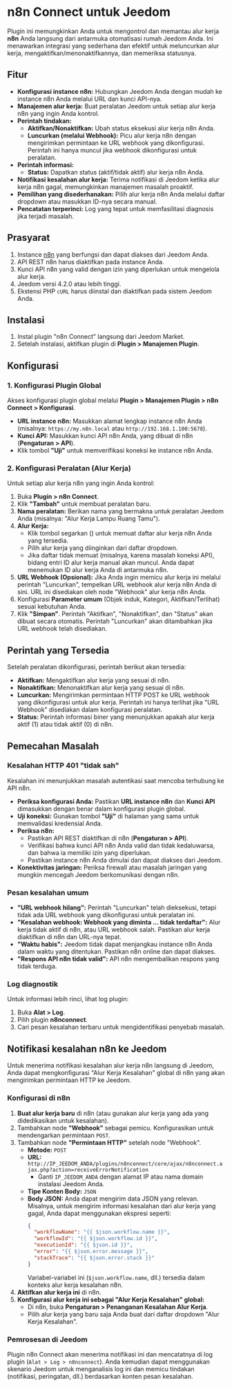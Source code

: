 # n8n Connect untuk Jeedom

Plugin ini memungkinkan Anda untuk mengontrol dan memantau alur kerja **n8n** Anda langsung dari antarmuka otomatisasi rumah Jeedom Anda. Ini menawarkan integrasi yang sederhana dan efektif untuk meluncurkan alur kerja, mengaktifkan/menonaktifkannya, dan memeriksa statusnya.

## Fitur

*   **Konfigurasi instance n8n:** Hubungkan Jeedom Anda dengan mudah ke instance n8n Anda melalui URL dan kunci API-nya.
*   **Manajemen alur kerja:** Buat peralatan Jeedom untuk setiap alur kerja n8n yang ingin Anda kontrol.
*   **Perintah tindakan:**
    *   **Aktifkan/Nonaktifkan:** Ubah status eksekusi alur kerja n8n Anda.
    *   **Luncurkan (melalui Webhook):** Picu alur kerja n8n dengan mengirimkan permintaan ke URL webhook yang dikonfigurasi. Perintah ini hanya muncul jika webhook dikonfigurasi untuk peralatan.
*   **Perintah informasi:**
    *   **Status:** Dapatkan status (aktif/tidak aktif) alur kerja n8n Anda.
*   **Notifikasi kesalahan alur kerja:** Terima notifikasi di Jeedom ketika alur kerja n8n gagal, memungkinkan manajemen masalah proaktif.
*   **Pemilihan yang disederhanakan:** Pilih alur kerja n8n Anda melalui daftar dropdown atau masukkan ID-nya secara manual.
*   **Pencatatan terperinci:** Log yang tepat untuk memfasilitasi diagnosis jika terjadi masalah.

## Prasyarat

1.  Instance [n8n](https://n8n.io/) yang berfungsi dan dapat diakses dari Jeedom Anda.
2.  API REST n8n harus diaktifkan pada instance Anda.
3.  Kunci API n8n yang valid dengan izin yang diperlukan untuk mengelola alur kerja.
4.  Jeedom versi 4.2.0 atau lebih tinggi.
5.  Ekstensi PHP `cURL` harus diinstal dan diaktifkan pada sistem Jeedom Anda.

## Instalasi

1.  Instal plugin "n8n Connect" langsung dari Jeedom Market.
2.  Setelah instalasi, aktifkan plugin di **Plugin > Manajemen Plugin**.

## Konfigurasi

### 1. Konfigurasi Plugin Global

Akses konfigurasi plugin global melalui **Plugin > Manajemen Plugin > n8n Connect > Konfigurasi**.

*   **URL instance n8n:** Masukkan alamat lengkap instance n8n Anda (misalnya: `https://my.n8n.local` atau `http://192.168.1.100:5678`).
*   **Kunci API:** Masukkan kunci API n8n Anda, yang dibuat di n8n (**Pengaturan > API**).
*   Klik tombol **"Uji"** untuk memverifikasi koneksi ke instance n8n Anda.

### 2. Konfigurasi Peralatan (Alur Kerja)

Untuk setiap alur kerja n8n yang ingin Anda kontrol:

1.  Buka **Plugin > n8n Connect**.
2.  Klik **"Tambah"** untuk membuat peralatan baru.
3.  **Nama peralatan:** Berikan nama yang bermakna untuk peralatan Jeedom Anda (misalnya: "Alur Kerja Lampu Ruang Tamu").
4.  **Alur Kerja:**
    *   Klik tombol segarkan (<i class="fas fa-sync"></i>) untuk memuat daftar alur kerja n8n Anda yang tersedia.
    *   Pilih alur kerja yang diinginkan dari daftar dropdown.
    *   Jika daftar tidak memuat (misalnya, karena masalah koneksi API), bidang entri ID alur kerja manual akan muncul. Anda dapat menemukan ID alur kerja Anda di antarmuka n8n.
5.  **URL Webhook (Opsional):** Jika Anda ingin memicu alur kerja ini melalui perintah "Luncurkan", tempelkan URL webhook alur kerja n8n Anda di sini. URL ini disediakan oleh node "Webhook" alur kerja n8n Anda.
6.  Konfigurasi **Parameter umum** (Objek induk, Kategori, Aktifkan/Terlihat) sesuai kebutuhan Anda.
7.  Klik **"Simpan"**. Perintah "Aktifkan", "Nonaktifkan", dan "Status" akan dibuat secara otomatis. Perintah "Luncurkan" akan ditambahkan jika URL webhook telah disediakan.

## Perintah yang Tersedia

Setelah peralatan dikonfigurasi, perintah berikut akan tersedia:

*   **Aktifkan:** Mengaktifkan alur kerja yang sesuai di n8n.
*   **Nonaktifkan:** Menonaktifkan alur kerja yang sesuai di n8n.
*   **Luncurkan:** Mengirimkan permintaan HTTP POST ke URL webhook yang dikonfigurasi untuk alur kerja. Perintah ini hanya terlihat jika "URL Webhook" disediakan dalam konfigurasi peralatan.
*   **Status:** Perintah informasi biner yang menunjukkan apakah alur kerja aktif (1) atau tidak aktif (0) di n8n.

## Pemecahan Masalah

### Kesalahan HTTP 401 "tidak sah"

Kesalahan ini menunjukkan masalah autentikasi saat mencoba terhubung ke API n8n.

*   **Periksa konfigurasi Anda:** Pastikan **URL instance n8n** dan **Kunci API** dimasukkan dengan benar dalam konfigurasi plugin global.
*   **Uji koneksi:** Gunakan tombol **"Uji"** di halaman yang sama untuk memvalidasi kredensial Anda.
*   **Periksa n8n:**
    *   Pastikan API REST diaktifkan di n8n (**Pengaturan > API**).
    *   Verifikasi bahwa kunci API n8n Anda valid dan tidak kedaluwarsa, dan bahwa ia memiliki izin yang diperlukan.
    *   Pastikan instance n8n Anda dimulai dan dapat diakses dari Jeedom.
*   **Konektivitas jaringan:** Periksa firewall atau masalah jaringan yang mungkin mencegah Jeedom berkomunikasi dengan n8n.

### Pesan kesalahan umum

*   **"URL webhook hilang":** Perintah "Luncurkan" telah dieksekusi, tetapi tidak ada URL webhook yang dikonfigurasi untuk peralatan ini.
*   **"Kesalahan webhook: Webhook yang diminta ... tidak terdaftar":** Alur kerja tidak aktif di n8n, atau URL webhook salah. Pastikan alur kerja diaktifkan di n8n dan URL-nya tepat.
*   **"Waktu habis":** Jeedom tidak dapat menjangkau instance n8n Anda dalam waktu yang ditentukan. Pastikan n8n online dan dapat diakses.
*   **"Respons API n8n tidak valid":** API n8n mengembalikan respons yang tidak terduga.

### Log diagnostik

Untuk informasi lebih rinci, lihat log plugin:
1.  Buka **Alat > Log**.
2.  Pilih plugin **n8nconnect**.
3.  Cari pesan kesalahan terbaru untuk mengidentifikasi penyebab masalah.

## Notifikasi kesalahan n8n ke Jeedom

Untuk menerima notifikasi kesalahan alur kerja n8n langsung di Jeedom, Anda dapat mengkonfigurasi "Alur Kerja Kesalahan" global di n8n yang akan mengirimkan permintaan HTTP ke Jeedom.

### Konfigurasi di n8n

1.  **Buat alur kerja baru** di n8n (atau gunakan alur kerja yang ada yang didedikasikan untuk kesalahan).
2.  Tambahkan node **"Webhook"** sebagai pemicu. Konfigurasikan untuk mendengarkan permintaan `POST`.
3.  Tambahkan node **"Permintaan HTTP"** setelah node "Webhook".
    *   **Metode:** `POST`
    *   **URL:** `http://IP_JEEDOM_ANDA/plugins/n8nconnect/core/ajax/n8nconnect.ajax.php?action=receiveErrorNotification`
        *   Ganti `IP_JEEDOM_ANDA` dengan alamat IP atau nama domain instalasi Jeedom Anda.
    *   **Tipe Konten Body:** `JSON`
    *   **Body JSON:** Anda dapat mengirim data JSON yang relevan. Misalnya, untuk mengirim informasi kesalahan dari alur kerja yang gagal, Anda dapat menggunakan ekspresi seperti:
        ```json
        {
          "workflowName": "{{ $json.workflow.name }}",
          "workflowId": "{{ $json.workflow.id }}",
          "executionId": "{{ $json.id }}",
          "error": "{{ $json.error.message }}",
          "stackTrace": "{{ $json.error.stack }}"
        }
        ```
        Variabel-variabel ini (`$json.workflow.name`, dll.) tersedia dalam konteks alur kerja kesalahan n8n.
4.  **Aktifkan alur kerja ini** di n8n.
5.  **Konfigurasi alur kerja ini sebagai "Alur Kerja Kesalahan" global:**
    *   Di n8n, buka **Pengaturan > Penanganan Kesalahan Alur Kerja**.
    *   Pilih alur kerja yang baru saja Anda buat dari daftar dropdown "Alur Kerja Kesalahan".

### Pemrosesan di Jeedom

Plugin n8n Connect akan menerima notifikasi ini dan mencatatnya di log plugin (`Alat > Log > n8nconnect`). Anda kemudian dapat menggunakan skenario Jeedom untuk menganalisis log ini dan memicu tindakan (notifikasi, peringatan, dll.) berdasarkan konten pesan kesalahan.